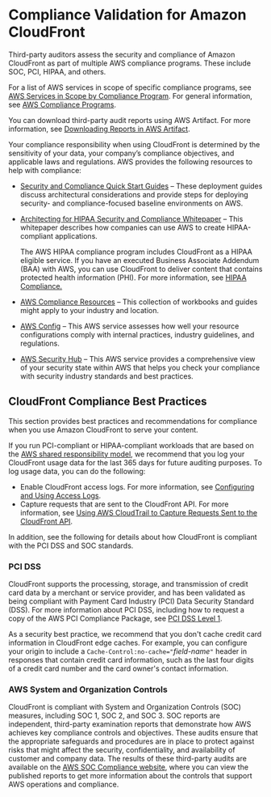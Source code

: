 # Compliance Validation for Amazon CloudFront<a name="SERVICENAME-compliance"></a>

Third\-party auditors assess the security and compliance of Amazon CloudFront as part of multiple AWS compliance programs\. These include SOC, PCI, HIPAA, and others\. 

For a list of AWS services in scope of specific compliance programs, see [AWS Services in Scope by Compliance Program](https://aws.amazon.com/compliance/services-in-scope/)\. For general information, see [AWS Compliance Programs](https://aws.amazon.com/compliance/programs/)\. 

You can download third\-party audit reports using AWS Artifact\. For more information, see [Downloading Reports in AWS Artifact](https://docs.aws.amazon.com/artifact/latest/ug/downloading-documents.html)\. 

Your compliance responsibility when using CloudFront is determined by the sensitivity of your data, your company’s compliance objectives, and applicable laws and regulations\. AWS provides the following resources to help with compliance:
+ [ Security and Compliance Quick Start Guides](https://aws.amazon.com/quickstart/?awsf.quickstart-homepage-filter=categories%23security-identity-compliance) – These deployment guides discuss architectural considerations and provide steps for deploying security\- and compliance\-focused baseline environments on AWS\.
+ [ Architecting for HIPAA Security and Compliance Whitepaper](https://d0.awsstatic.com/whitepapers/compliance/AWS_HIPAA_Compliance_Whitepaper.pdf) – This whitepaper describes how companies can use AWS to create HIPAA\-compliant applications\.

  The AWS HIPAA compliance program includes CloudFront as a HIPAA eligible service\. If you have an executed Business Associate Addendum \(BAA\) with AWS, you can use CloudFront to deliver content that contains protected health information \(PHI\)\. For more information, see [HIPAA Compliance\.](https://aws.amazon.com/compliance/hipaa-compliance/) 
+ [AWS Compliance Resources](https://aws.amazon.com/compliance/resources/) – This collection of workbooks and guides might apply to your industry and location\.
+ [AWS Config](https://docs.aws.amazon.com/config/latest/developerguide/evaluate-config.html) – This AWS service assesses how well your resource configurations comply with internal practices, industry guidelines, and regulations\.
+ [AWS Security Hub](https://docs.aws.amazon.com/securityhub/latest/userguide/what-is-securityhub.html) – This AWS service provides a comprehensive view of your security state within AWS that helps you check your compliance with security industry standards and best practices\.

## CloudFront Compliance Best Practices<a name="compliance"></a>

This section provides best practices and recommendations for compliance when you use Amazon CloudFront to serve your content\.

If you run PCI\-compliant or HIPAA\-compliant workloads that are based on the [AWS shared responsibility model](https://aws.amazon.com/compliance/shared-responsibility-model/), we recommend that you log your CloudFront usage data for the last 365 days for future auditing purposes\. To log usage data, you can do the following:
+ Enable CloudFront access logs\. For more information, see [Configuring and Using Access Logs](AccessLogs.md)\.
+ Capture requests that are sent to the CloudFront API\. For more information, see [Using AWS CloudTrail to Capture Requests Sent to the CloudFront API](logging_using_cloudtrail.md)\.

In addition, see the following for details about how CloudFront is compliant with the PCI DSS and SOC standards\.

### PCI DSS<a name="compliance-pci"></a>

CloudFront supports the processing, storage, and transmission of credit card data by a merchant or service provider, and has been validated as being compliant with Payment Card Industry \(PCI\) Data Security Standard \(DSS\)\. For more information about PCI DSS, including how to request a copy of the AWS PCI Compliance Package, see [PCI DSS Level 1](https://aws.amazon.com/compliance/pci-dss-level-1-faqs/)\. 

As a security best practice, we recommend that you don't cache credit card information in CloudFront edge caches\. For example, you can configure your origin to include a `Cache-Control:no-cache="`*field\-name*`"` header in responses that contain credit card information, such as the last four digits of a credit card number and the card owner's contact information\.

### AWS System and Organization Controls<a name="compliance-soc"></a>

CloudFront is compliant with System and Organization Controls \(SOC\) measures, including SOC 1, SOC 2, and SOC 3\. SOC reports are independent, third\-party examination reports that demonstrate how AWS achieves key compliance controls and objectives\. These audits ensure that the appropriate safeguards and procedures are in place to protect against risks that might affect the security, confidentiality, and availability of customer and company data\. The results of these third\-party audits are available on the [AWS SOC Compliance website](https://aws.amazon.com/compliance/soc-faqs/), where you can view the published reports to get more information about the controls that support AWS operations and compliance\.